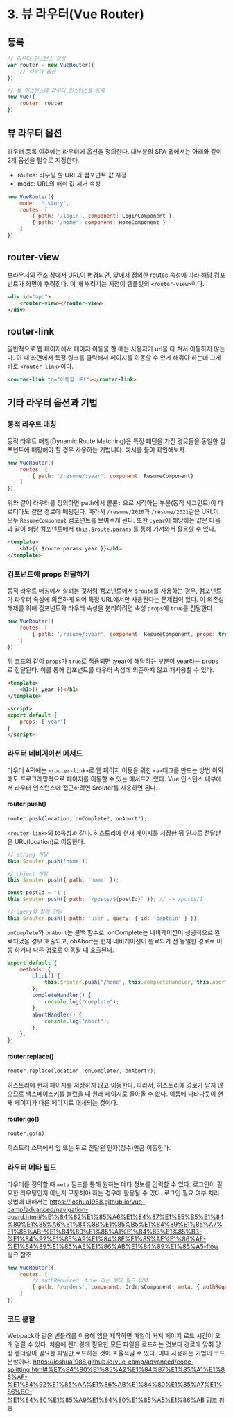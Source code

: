# 3. 뷰 라우터(Vue Router)

## 등록
```javascript
// 라우터 인스턴스 생성
var router = new VueRouter({
    // 라우터 옵션
})

// 뷰 인스턴스에 라우터 인스턴스를 등록
new Vue({
    router: router
})
```

## 뷰 라우터 옵션
라우터 등록 이후에는 라우터에 옵션을 정의한다.
대부분의 SPA 앱에서는 아래와 같이 2개 옵션을 필수로 지정한다.
- routes: 라우팅 할 URL과 컴포넌트 값 지정
- mode: URL의 해쉬 값 제거 속성

```javascript
new VueRouter({
    mode: 'history',
    routes: [
        { path: '/login', component: LoginComponent },
        { path: '/home', component: HomeComponent }
    ]
})
```

## router-view
브라우저의 주소 창에서 URL이 변경되면, 앞에서 정의한 routes 속성에 따라
해당 컴포넌트가 화면에 뿌려진다. 이 때 뿌려지는 지점이 템플릿의 `<router-view>`이다.
```HTML
<div id="app">
    <router-view></router-view>
</div>
```

## router-link
일반적으로 웹 페이지에서 페이지 이동을 할 때는 사용자가 url을 다 쳐서 이동하지
않는다. 이 때 화면에서 특정 링크를 클릭해서 페이지를 이동할 수 있게 해줘야 하는데
그게 바로 `<router-link>`이다.
```HTML
<router-link to="이동할 URL"></router-link>
```

## 기타 라우터 옵션과 기법
### 동적 라우트 매칭
동적 라우트 매칭(Dynamic Route Matching)은 특정 패턴을 가진 경로들을 동일한
컴포넌트에 매핑해야 할 경우 사용하는 기법니다.
예시를 들어 확인해보자.
```javascript
new VueRouter({
    routes: [
        { path: '/resume/:year', component: ResumeComponent}
    ]
})
```
위와 같이 라우터를 정의하면 path에서 콜론`:` 으로 시작하는 부분(동적 세그먼트)이 다르더라도 같은 경로에 매핑된다.
따라서 `/resume/2020`과 `/resume/2021`같은 URL이 모두 `ResumeComponent`
컴포넌트를 보여주게 된다.
또한 `:year`에 해당하는 값은 다음과 같이 해당 컴포넌트에서 `this.$route.params`
를 통해 가져와서 활용할 수 있다.
```HTML
<template>
    <h1>{{ $route.params.year }}</h1>
</template>
```

### 컴포넌트에 props 전달하기
동적 라우트 매칭에서 살펴본 것처럼 컴포넌트에서 `$route`를 사용하는 경우, 컴포넌트가
라우터 속성에 의존하게 되어 특정 URL에서만 사용된다는 문제점이 있다.
이 의존성 해제를 위해 컴포넌트와 라우터 속성을 분리하려면 속성 `props`에 `true`를 
전달한다.
```javascript
new VueRouter({
    routes: [
        { path: '/resume/:year', component: ResumeComponent, props: true }
    ]
})
```
위 코드와 같이 `props`가 `true`로 적용되면 :year에 해당하는 부분이 year라는 props
로 전달된다.
이를 통해 컴포넌트를 라우터 속성에 의존하지 않고 재사용할 수 있다.
```HTML
<template>
    <h1>{{ year }}</h1>
</template>

<script>
export default {
    props: ['year']
}
</script>
```

### 라우터 네비게이션 메서드
라우터 API에는 `<router-link>`로 웹 페이지 이동을 위한 `<a>`태그를 만드는 방법
이외에도 프로그래밍적으로 페이지를 이동할 수 있는 메서드가 있다.
Vue 인스턴스 내부에서 라우터 인스턴스에 접근하려면 $router를 사용하면 된다.
#### router.push()
```javascript
router.push(location, onComplete?, onAbort?);
```
`<router-link>`의 to속성과 같다. 히스토리에 현재 페이지를 저장한 뒤 인자로
전달받은 URL(location)로 이동한다.
```javascript
// string 전달
this.$router.push('home');

// object 전달
this.$router.push({ path: 'home' });

const postId = "1";
this.$router.push({ path: `/posts/${postId}` }); // -> /posts/1

// query와 함께 전달
this.$router.push({ path: 'user', query: { id: 'captain' } });
```

`onComplete`와 `onAbort`는 콜백 함수로, onComplete는 네비게이션이 성공적으로
완료되었을 경우 호출되고, obAbort는 현재 네비게이션이 완료되기 전 동일한 경로로 이동
하거나 다른 경로로 이동될 때 호출된다.

```javascript
export default {
    methods: {
        click() {
            this.$router.push("/home", this.completeHandler, this.abortHandler)
        },
        completeHandler() {
            console.log("complete");
        },
        abortHandler() {
            console.log("abort");
        },
    },
};
```

#### router.replace()
```javascript
router.replace(location, onComplete?, onAbort?);
```
히스토리에 현재 페이지를 저장하지 않고 이동한다. 따라서, 히스토리에 경로가 남지
않으므로 백스페이스키를 눌렀을 때 원래 페이지로 돌아올 수 없다. 이름에 나타나듯이
현재 페이지가 다른 페이지로 대체되는 것이다.

#### router.go()
```javascript
router.go(n)
```
히스토리 스택에서 앞 또는 뒤로 전달된 인자(정수)만큼 이동한다.

### 라우터 메타 필드
라우터를 정의할 때 `meta` 필드를 통해 원하는 메타 정보를 입력할 수 있다.
로그인이 필요한 라우팅인지 아닌지 구분해야 하는 경우에 활용될 수 있다.
로그인 필요 여부 처리 방법에 대해서는
https://joshua1988.github.io/vue-camp/advanced/navigation-guard.html#%E1%84%82%E1%85%A6%E1%84%87%E1%85%B5%E1%84%80%E1%85%A6%E1%84%8B%E1%85%B5%E1%84%89%E1%85%A7%E1%86%AB-%E1%84%80%E1%85%A1%E1%84%83%E1%85%B3-%E1%84%92%E1%85%A9%E1%84%8E%E1%85%AE%E1%86%AF-%E1%84%89%E1%85%AE%E1%86%AB%E1%84%89%E1%85%A5-flow
링크 참조
```javascript
new VueRouter({
    routes: [
        // authRequired: true 라는 메타 필드 입력
        { path: '/orders', component: OrdersComponent, meta: { authRequired: true } }
    ]
})
```

### 코드 분할
Webpack과 같은 번들러를 이용해 앱을 제작하면 파일이 커져 페이지 로드 시간이 오래 걸릴 
수 있다. 처음에 렌더링에 필요한 모든 파일을 로드하는 것보다 경로에 맞춰 당장 렌더링이 필요한 파일만 로드하는 것이 효율적일 수 있다. 이때 사용하는 기법이 코드 분할이다.
https://joshua1988.github.io/vue-camp/advanced/code-splitting.html#%E1%84%80%E1%85%A2%E1%84%87%E1%85%A1%E1%86%AF-%E1%84%92%E1%85%AA%E1%86%AB%E1%84%80%E1%85%A7%E1%86%BC-%E1%84%8C%E1%85%A9%E1%84%80%E1%85%A5%E1%86%AB
링크 참조